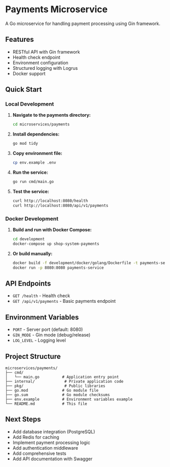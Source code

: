 # Payments Microservice

A Go microservice for handling payment processing using Gin framework.

## Features

- RESTful API with Gin framework
- Health check endpoint
- Environment configuration
- Structured logging with Logrus
- Docker support

## Quick Start

### Local Development

1. **Navigate to the payments directory:**
   ```bash
   cd microservices/payments
   ```

2. **Install dependencies:**
   ```bash
   go mod tidy
   ```

3. **Copy environment file:**
   ```bash
   cp env.example .env
   ```

4. **Run the service:**
   ```bash
   go run cmd/main.go
   ```

5. **Test the service:**
   ```bash
   curl http://localhost:8080/health
   curl http://localhost:8080/api/v1/payments
   ```

### Docker Development

1. **Build and run with Docker Compose:**
   ```bash
   cd development
   docker-compose up shop-system-payments
   ```

2. **Or build manually:**
   ```bash
   docker build -f development/docker/golang/Dockerfile -t payments-service .
   docker run -p 8080:8080 payments-service
   ```

## API Endpoints

- `GET /health` - Health check
- `GET /api/v1/payments` - Basic payments endpoint

## Environment Variables

- `PORT` - Server port (default: 8080)
- `GIN_MODE` - Gin mode (debug/release)
- `LOG_LEVEL` - Logging level

## Project Structure

```
microservices/payments/
├── cmd/
│   └── main.go          # Application entry point
├── internal/             # Private application code
├── pkg/                  # Public libraries
├── go.mod               # Go module file
├── go.sum               # Go module checksums
├── env.example          # Environment variables example
└── README.md            # This file
```

## Next Steps

- Add database integration (PostgreSQL)
- Add Redis for caching
- Implement payment processing logic
- Add authentication middleware
- Add comprehensive tests
- Add API documentation with Swagger 